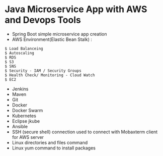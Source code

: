 # Java Microservice App with AWS and Devops Tools

- Spring Boot simple microservice app creation
- AWS Environment(Elastic Bean Stalk) :
```
$ Load Balanceing
$ Autoscaling
$ RDS
$ S3
$ SNS
$ Security - IAM / Security Groups
$ Health Check/ Monitoring - Cloud Watch
$ EC2
```
- Jenkins
- Maven  
- Git
- Docker
- Docker Swarm
- Kubernetes
- Eclipse jkube 
- Ansible
- SSH (secure shell) connection used to connect with Mobaxterm client for AWS server
- Linux directories and files command 
- Linux yum command to install packages
